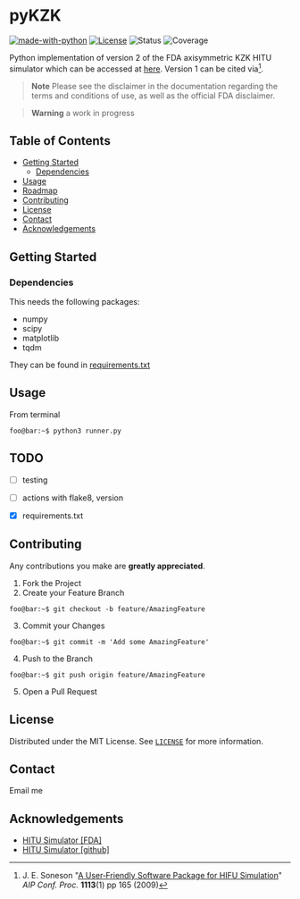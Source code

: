 # pyKZK

[![made-with-python](https://img.shields.io/badge/Made%20with-Python-1f425f.svg)](https://www.python.org/)
[![License](https://img.shields.io/badge/license-MIT-blue)](./LICENSE.md)
![Status](https://github.com/djps/pykzk/actions/workflows/main.yml/badge.svg)
![Coverage](https://img.shields.io/endpoint?url=https%3A%2F%2Fgist.githubusercontent.com%2Fdjps%2F05580cecfa0faf2ba85b2753e7bc4d7e%2Fraw%2F749efac5ae1e6115f6afb86866ac559ba287f447%2FpyKZK-cobertura-coverage.json)

<!-- ![flake8-info](dist/flake8-badge.svg) -->


<!-- hopefully works in the near future
![GitHub](https://img.shields.io/github/license/djps/lyapunov?style=plastic)

![GitHub](https://img.shields.io/github/license/djps/MatrixCompletion?style=plastic&label=LICENSE)

![GitHub](https://img.shields.io/github/license/djps/jaxdiff?style=plastic)

![GitHub](https://img.shields.io/github/license/djps/jwave?style=plastic)

![GitHub](https://img.shields.io/github/license/djps/jaxwell?style=plastic) -->

<!-- [![DOI:10.1007/978-3-319-76207-4_15](https://zenodo.org/badge/DOI/10.1007/978-3-319-76207-4_15.svg)](https://doi.org/10.1007/978-3-319-76207-4_15) -->
<!-- [![Citation Badge](https://api.juleskreuer.eu/citation-badge.php?doi=10.1126/science.1058040)](https://juleskreuer.eu/projekte/citation-badge/) -->

Python implementation of version 2 of the FDA axisymmetric KZK HITU simulator which can be accessed at [here](https://github.com/jsoneson/HITU_Simulator). Version 1 can be cited via[^1]. 

[^1]: J. E. Soneson "[A User‐Friendly Software Package for HIFU Simulation](https://doi.org/10.1063/1.3131405)" _AIP Conf. Proc._ **1113**(1)  pp 165 (2009)

> **Note**
> Please see the disclaimer in the documentation regarding the terms and conditions of use, as well as the official FDA disclaimer. 

> **Warning** 
> a work in progress

## Table of Contents

* [Getting Started](#getting-started)
  * [Dependencies](#dependencies)
* [Usage](#todo)
* [Roadmap](#todo)
* [Contributing](#contributing)
* [License](#license)
* [Contact](#contact)
* [Acknowledgements](#acknowledgements)

## Getting Started



### Dependencies

This needs the following packages:

* numpy
* scipy
* matplotlib
* tqdm

They can be found in [requirements.txt](./requirements.txt)

## Usage

From terminal
```console
foo@bar:~$ python3 runner.py
```

## TODO

- [ ] testing
- [ ] actions with flake8, version
- [x] requirements.txt



## Contributing

Any contributions you make are **greatly appreciated**.

1. Fork the Project
2. Create your Feature Branch 
```console 
foo@bar:~$ git checkout -b feature/AmazingFeature
```
3. Commit your Changes 
```console 
foo@bar:~$ git commit -m 'Add some AmazingFeature'
```
4. Push to the Branch 
```console 
foo@bar:~$ git push origin feature/AmazingFeature
```
5. Open a Pull Request



<!-- LICENSE -->
## License

Distributed under the MIT License. See [`LICENSE`](./LICENSE) for more information.


<!-- CONTACT -->
## Contact

Email me


<!-- ACKNOWLEDGEMENTS -->
## Acknowledgements

* [HITU Simulator [FDA]](https://www.fda.gov/medical-devices/science-and-research-medical-devices/catalog-regulatory-science-tools-help-assess-new-medical-devices)
* [HITU Simulator [github]](https://github.com/jsoneson/HITU_Simulator)
